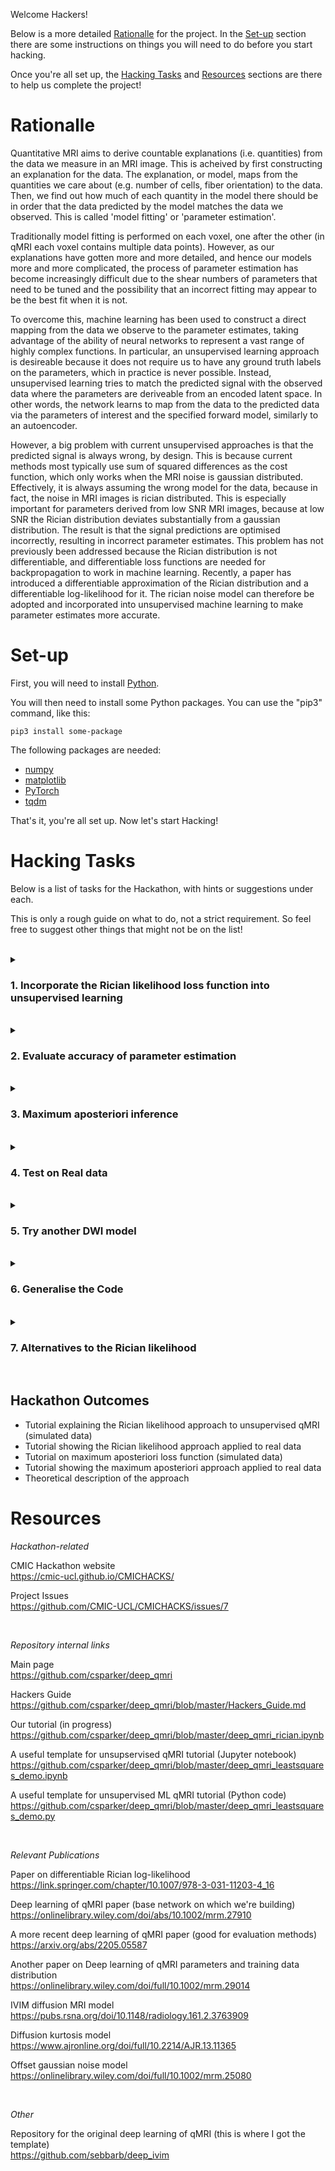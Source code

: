 Welcome Hackers! 

Below is a more detailed [Rationalle](#rationalle) for the project. In the [Set-up](#set-up) section there are some instructions on things you will need to do before you start hacking. 

Once you're all set up, the [Hacking Tasks](#hacking-tasks) and [Resources](#resources) sections are there to help us complete the project!

# Rationalle

Quantitative MRI aims to derive countable explanations (i.e. quantities) from the data we measure in an MRI image. This is acheived by first constructing an explanation for the data. The explanation, or model, maps from the quantities we care about (e.g. number of cells, fiber orientation) to the data. Then, we find out how much of each quantity in the model there should be in order that the data predicted by the model matches the data we observed. This is called 'model fitting' or 'parameter estimation'. 	

Traditionally model fitting is performed on each voxel, one after the other (in qMRI each voxel contains multiple data points). However, as our explanations have gotten more and more detailed, and hence our models more and more complicated, the process of parameter estimation has become increasingly difficult due to the shear numbers of parameters that need to be tuned and the possibility that an incorrect fitting may appear to be the best fit when it is not. 

To overcome this, machine learning has been used to construct a direct mapping from the data we observe to the parameter estimates, taking advantage of the ability of neural networks to represent a vast range of highly complex functions. In particular, an unsupervised learning approach is desireable because it does not require us to have any ground truth labels on the parameters, which in practice is never possible. Instead, unsupervised learning tries to match the predicted signal with the observed data where the parameters are deriveable from an encoded latent space. In other words, the network learns to map from the data to the predicted data via the parameters of interest and the specified forward model, similarly to an autoencoder. 

However, a big problem with current unsupervised approaches is that the predicted signal is always wrong, by design. This is because current methods most typically use sum of squared differences as the cost function, which only works when the MRI noise is gaussian distributed. Effectively, it is always assuming the wrong model for the data, because in fact, the noise in MRI images is rician distributed. This is especially important for parameters derived from low SNR MRI images, because at low SNR the Rician distribution deviates substantially from a gaussian distribution. The result is that the signal predictions are optimised incorrectly, resulting in incorrect parameter estimates. This problem has not previously been addressed because the Rician distribution is not differentiable, and differentiable loss functions are needed for backpropagation to work in machine learning. Recently, a paper has introduced a differentiable approximation of the Rician distribution and a differentiable log-likelihood for it. The rician noise model can therefore be adopted and incorporated into unsupervised machine learning to make parameter estimates more accurate.

# Set-up

First, you will need to install [Python](https://www.python.org/downloads/).

You will then need to install some Python packages. You can use the "pip3" command, like this:
```
pip3 install some-package
```

The following packages are needed:
- [numpy](https://numpy.org/install/)
- [matplotlib](https://matplotlib.org/stable/users/installing/index.html)
- [PyTorch](https://pytorch.org/TensorRT/tutorials/installation.html)
- [tqdm](https://pypi.org/project/tqdm/)

That's it, you're all set up. Now let's start Hacking!


# Hacking Tasks


Below is a list of tasks for the Hackathon, with hints or suggestions under each.

This is only a rough guide on what to do, not a strict requirement. So feel free to suggest other things that might not be on the list!

<br/>
<!-- 
<details>
<summary>How do I dropdown?</summary>
<br>
This is how you dropdown.
</details> -->



<details>
<summary><h3>1. Incorporate the Rician likelihood loss function into unsupervised learning</h3></summary>
<br>

- Compare the Rician distribution with its differentiable approximation.
	- what value of Nk is good?

- Using simulated Rician data, compare the likelihood of the data under a Rician distribution and under the differentiable approximation of the Rician distribution.
	- Are the likelihoods highly correlated?

- Create a custom PyTorch loss function that calculates the log-likelihood of DWI data under the approximate Rician distribution.
	- Use a fixed value of sigma for now.

- Add the new PyTorch loss function into the unsupervised learning network.
	- You can use the logsumexp() function described in Simpson et al (2021).

- Use the network to estimate IVIM parameters from simulated data.
	- Do the parameter estimates look reasonable?

- Allow the network to learn the sigma value.
	- You will need to change the network architecture.
</details>

<br/>

<details>
<summary><h3>2. Evaluate accuracy of parameter estimation</h3></summary>
<br>

- Quantify bias and variance when using the sum of squared loss function.
	- Assess for a single ground truth parameter value.

- Quantify bias and variance when using the Rician log-likelihood loss function.
	- Is bias significantly reduced? What about variance?

</details>


<br/>

<details>
<summary><h3>3. Maximum aposteriori inference</h3></summary>
<br>

- Specify plausible priors on each parameters based on the literature.
	- These may be specific to a particular anatomical region.

- Adapt the network to perform maximum aposteriori inference
	- This should be a simple update.
</details>

<br/>
<details>
<summary><h3>4. Test on Real data</h3></summary>
<br>
- Download some real DWI data (i.e. from the Human Connectome Project)
	- I may have some already.

- Re-train the network on synthetic DWI data acquired with the same settings as real data.
	- You could create a seperate tutorial for this.

- Estimate the parameter maps for real data
	- Save the parameter maps as nifti files.

- Repeat the above but for the sum of squares loss function
	- Can the network settings be saved to prevent re-training?

- Compare the parameter estimates between sum of squares and Rician likelihood loss function
	- Variance of parameters within ROIs might be a good evaluation metric.
</details>
<br/>

<details>
<summary><h3>5. Try another DWI model</h3></summary>
<br>
- Specify the forward model and code this into the network.
	- The diffusion kurtosis is a good choice because it is even more reliant on low SNR images.

- Re-train the network using simulated data and evaluate parameter estimation performance
	- Make sure the acquisition settings are suitable for the model.

- Assess parameter estimation performance on real data
	- Is the benefit greater for this DWI model than the IVIM model?

</details>
<br/>

<details>
<summary><h3>6. Generalise the Code</h3></summary>
<br>

- Different DWI models
- Inclusion/exclusion of priors
- The loss function

</details>

<br/>

<details>
<summary><h3>7. Alternatives to the Rician likelihood</h3></summary>
<br>

- Offset gaussian noise model
	- This uses sum of squares loss function but to an offset signal
	- see the Resources section for a link to the paper

</details>

<br/>


## Hackathon Outcomes ##

- Tutorial explaining the Rician likelihood approach to unsupervised qMRI (simulated data)
- Tutorial showing the Rician likelihood approach applied to real data
- Tutorial on maximum aposteriori loss function (simulated data)
- Tutorial showing the maximum aposteriori approach applied to real data
- Theoretical description of the approach


# Resources

*Hackathon-related*

CMIC Hackathon website\
https://cmic-ucl.github.io/CMICHACKS/

Project Issues\
https://github.com/CMIC-UCL/CMICHACKS/issues/7

<br/>

*Repository internal links*

Main page\
https://github.com/csparker/deep_qmri

Hackers Guide\
https://github.com/csparker/deep_qmri/blob/master/Hackers_Guide.md

Our tutorial (in progress)\
https://github.com/csparker/deep_qmri/blob/master/deep_qmri_rician.ipynb

A useful template for unsupservised qMRI tutorial (Jupyter notebook)\
https://github.com/csparker/deep_qmri/blob/master/deep_qmri_leastsquares_demo.ipynb

A useful template for unsupervised ML qMRI tutorial (Python code)\
https://github.com/csparker/deep_qmri/blob/master/deep_qmri_leastsquares_demo.py

<br/>


*Relevant Publications*

Paper on differentiable Rician log-likelihood\
https://link.springer.com/chapter/10.1007/978-3-031-11203-4_16

Deep learning of qMRI paper (base network on which we're building)\
https://onlinelibrary.wiley.com/doi/abs/10.1002/mrm.27910

A more recent deep learning of qMRI paper (good for evaluation methods)\
https://arxiv.org/abs/2205.05587

Another paper on Deep learning of qMRI parameters and training data distribution\
https://onlinelibrary.wiley.com/doi/full/10.1002/mrm.29014

IVIM diffusion MRI model\
https://pubs.rsna.org/doi/10.1148/radiology.161.2.3763909

Diffusion kurtosis model\
https://www.ajronline.org/doi/full/10.2214/AJR.13.11365

Offset gaussian noise model\
https://onlinelibrary.wiley.com/doi/full/10.1002/mrm.25080

<br/>

*Other*

Repository for the original deep learning of qMRI (this is where I got the template)\
https://github.com/sebbarb/deep_ivim




